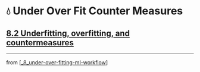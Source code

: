 # 💧 Under Over Fit Counter Measures

## [**8.2** Underfitting, overfitting, and countermeasures](https://livebook.manning.com/book/deep-learning-with-javascript/chapter-8/28)

---
from [[_8_under-over-fitting-ml-workflow]]

[//begin]: # "Autogenerated link references for markdown compatibility"
[_8_under-over-fitting-ml-workflow]: ../_8_under-over-fitting-ml-workflow.md "Under Over Fitting ML Workflow"
[//end]: # "Autogenerated link references"
